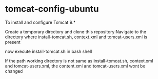 # tomcat-config-ubuntu
To install and configure Tomcat 9.*

Create a temporary dircctory and clone this repository
Navigate to the directory where install-tomcat.sh, context.xml and tomcat-users.xml is present

now execute install-tomcat.sh in bash shell

If the path working directory is not same as install-tomcat.sh, context.xml and tomcat-users.xml, the content.xml and tomcat-users.xml wont be changed
